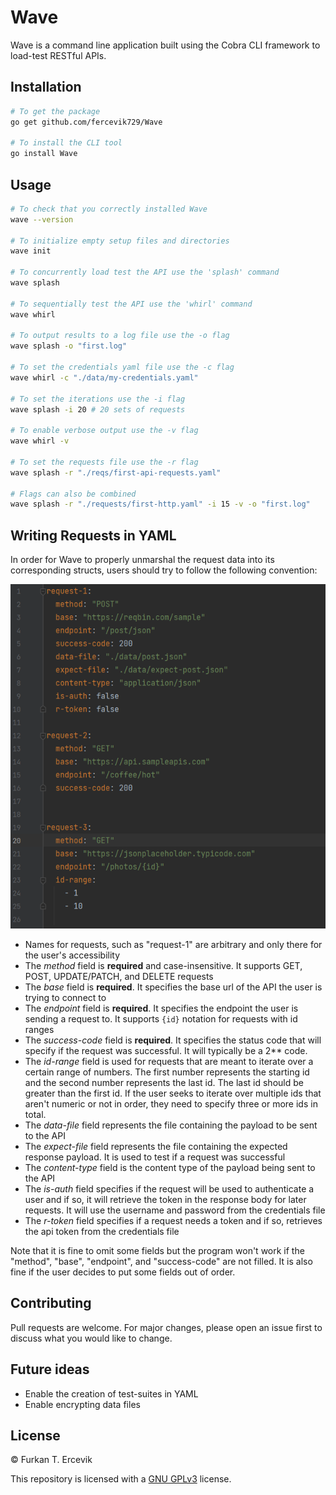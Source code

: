 # Wave

Wave is a command line application built using the Cobra CLI framework to load-test RESTful APIs.

## Installation

```bash
# To get the package
go get github.com/fercevik729/Wave

# To install the CLI tool
go install Wave
```

## Usage

```bash
# To check that you correctly installed Wave
wave --version

# To initialize empty setup files and directories
wave init

# To concurrently load test the API use the 'splash' command
wave splash 

# To sequentially test the API use the 'whirl' command
wave whirl

# To output results to a log file use the -o flag
wave splash -o "first.log"

# To set the credentials yaml file use the -c flag
wave whirl -c "./data/my-credentials.yaml"

# To set the iterations use the -i flag
wave splash -i 20 # 20 sets of requests

# To enable verbose output use the -v flag
wave whirl -v

# To set the requests file use the -r flag
wave splash -r "./reqs/first-api-requests.yaml"

# Flags can also be combined
wave splash -r "./requests/first-http.yaml" -i 15 -v -o "first.log"
```
## Writing Requests in YAML
In order for Wave to properly unmarshal the request data into its corresponding structs, users should try to follow the 
following convention: 

![req-example](examples/request-example.png)
* Names for requests, such as "request-1" are arbitrary and only there for the user's accessibility
* The *method* field is **required** and case-insensitive. It supports GET, POST, UPDATE/PATCH, and DELETE requests
* The *base* field is **required**. It specifies the base url of the API the user is trying to connect to
* The *endpoint* field is **required**. It specifies the endpoint the user is sending a request to. It supports
```{id}``` notation for requests with id ranges
* The *success-code* field is **required**. It specifies the status code that will specify if the request was successful.
It will typically be a 2** code.
* The *id-range* field is used for requests that are meant to iterate over a certain range of numbers. The first number
represents the starting id and the second number represents the last id. The last id should be greater than the first id.
If the user seeks to iterate over multiple ids that aren't numeric or not in order, they need to specify three or more
ids in total.
* The *data-file* field represents the file containing the payload to be sent to the API
* The *expect-file* field represents the file containing the expected response payload. It is used to test if a request was
successful
* The *content-type* field is the content type of the payload being sent to the API
* The *is-auth* field specifies if the request will be used to authenticate a user and if so, it will retrieve the token
in the response body for later requests. It will use the username and password from the credentials file
* The *r-token* field specifies if a request needs a token and if so, retrieves the api token from the credentials file

Note that it is fine to omit some fields but the program won't work if the "method", "base", "endpoint", and
"success-code" are not filled. It is also fine if the user decides to put some fields out of order.

## Contributing
Pull requests are welcome. For major changes, please open an issue first to discuss what you would like to change.

## Future ideas
* Enable the creation of test-suites in YAML
* Enable encrypting data files

## License
© Furkan T. Ercevik

This repository is licensed with a [GNU GPLv3](LICENSE) license.
